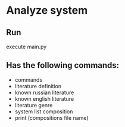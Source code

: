 # Analyze system
## Run
execute main.py
## Has the following commands:
- commands
- literature definition
- known russian literature
- known english literature
- literature genre
- system list composition
- print (compositions file name)
